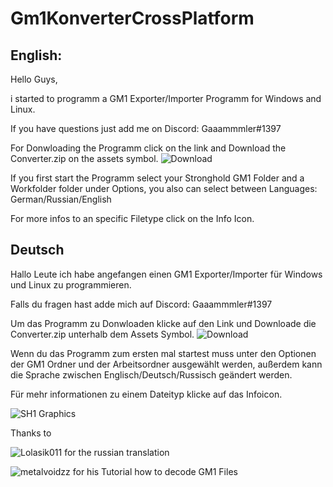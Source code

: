# Gm1KonverterCrossPlatform

English:
---------
Hello Guys,

i started to programm a GM1 Exporter/Importer Programm for Windows and Linux.

If you have questions just add me on Discord: Gaaammmler#1397

For Donwloading the Programm click on the link and Download the Converter.zip on the assets symbol.
![Download](https://github.com/Gaaammmler/Gm1KonverterCrossPlatform/releases)

If you first start the Programm select your Stronghold GM1 Folder and a Workfolder folder under Options, you also can select between Languages: German/Russian/English

For more infos to an specific Filetype click on the Info Icon.

Deutsch
---------

Hallo Leute ich habe angefangen einen GM1 Exporter/Importer für Windows und Linux zu programmieren.

Falls du fragen hast adde mich auf Discord: Gaaammmler#1397

Um das Programm zu Donwloaden klicke auf den Link und Downloade die Converter.zip unterhalb dem Assets Symbol.
![Download](https://github.com/Gaaammmler/Gm1KonverterCrossPlatform/releases)

Wenn du das Programm zum ersten mal startest muss unter den Optionen der GM1 Ordner und der Arbeitsordner ausgewählt werden, außerdem kann die Sprache zwischen Englisch/Deutsch/Russisch geändert werden.


Für mehr informationen zu einem Dateityp klicke auf das Infoicon.

![SH1 Graphics](https://github.com/Gaaammmler/Stronghold-Crusader-Sh1-Graphics)

Thanks to

![Lolasik011](https://github.com/Lolasik011) for the russian translation

![metalvoidzz](https://github.com/metalvoidzz) for his Tutorial how to decode GM1 Files
